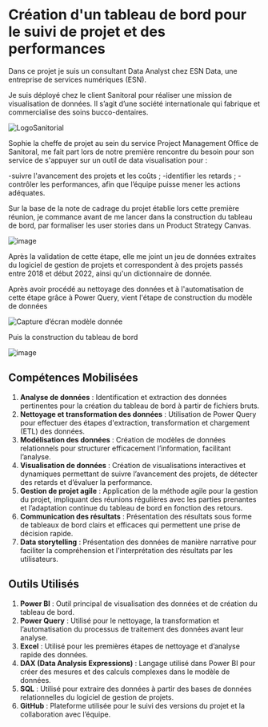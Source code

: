 # Création d'un tableau de bord pour le suivi de projet et des performances

Dans ce projet je suis un consultant Data Analyst chez ESN Data, une entreprise de services numériques (ESN).

Je suis déployé chez le client Sanitoral pour réaliser une mission de visualisation de données. Il s’agit d’une société internationale qui fabrique et commercialise des soins bucco-dentaires. 

![LogoSanitorial](https://github.com/user-attachments/assets/5a0825ca-2972-4e29-b8e8-9e2e5dba2491)

Sophie la cheffe de projet au sein du service Project Management Office de Sanitoral, me fait part lors de notre première rencontre du besoin pour son service de s'appuyer sur un outil de data visualisation pour :

-suivre l'avancement des projets et les coûts ;
-identifier les retards ;
-contrôler les performances, afin que l’équipe puisse mener les actions adéquates.

Sur la base de la note de cadrage du projet établie lors cette première réunion, je commance avant de me lancer dans la construction du tableau de bord, par  formaliser les user stories dans un Product Strategy Canvas.

![image](https://github.com/user-attachments/assets/484bd5a0-2176-48d7-a632-c64a8614c2f8)

Après la validation de cette étape, elle me joint un jeu de données extraites du logiciel de gestion de projets et correspondent à des projets passés entre 2018 et début 2022, ainsi qu'un dictionnaire de donnée.

Après avoir procédé au nettoyage des données et à l'automatisation de cette étape grâce à Power Query, vient l'étape de construction du modèle de données

![Capture d’écran modèle donnée](https://github.com/user-attachments/assets/04bf7da9-1831-4b33-a56d-71f2313e7dd3)

Puis la construction du tableau de bord

![image](https://github.com/user-attachments/assets/81369059-b40c-42fc-a0dd-23c2372a9989)



## Compétences Mobilisées

1. **Analyse de données** : Identification et extraction des données pertinentes pour la création du tableau de bord à partir de fichiers bruts.
2. **Nettoyage et transformation des données** : Utilisation de Power Query pour effectuer des étapes d'extraction, transformation et chargement (ETL) des données.
3. **Modélisation des données** : Création de modèles de données relationnels pour structurer efficacement l’information, facilitant l’analyse.
4. **Visualisation de données** : Création de visualisations interactives et dynamiques permettant de suivre l’avancement des projets, de détecter des retards et d’évaluer la performance.
5. **Gestion de projet agile** : Application de la méthode agile pour la gestion du projet, impliquant des réunions régulières avec les parties prenantes et l’adaptation continue du tableau de bord en fonction des retours.
6. **Communication des résultats** : Présentation des résultats sous forme de tableaux de bord clairs et efficaces qui permettent une prise de décision rapide.
7. **Data storytelling** : Présentation des données de manière narrative pour faciliter la compréhension et l'interprétation des résultats par les utilisateurs.

## Outils Utilisés

1. **Power BI** : Outil principal de visualisation des données et de création du tableau de bord.
2. **Power Query** : Utilisé pour le nettoyage, la transformation et l’automatisation du processus de traitement des données avant leur analyse.
3. **Excel** : Utilisé pour les premières étapes de nettoyage et d’analyse rapide des données.
4. **DAX (Data Analysis Expressions)** : Langage utilisé dans Power BI pour créer des mesures et des calculs complexes dans le modèle de données.
5. **SQL** : Utilisé pour extraire des données à partir des bases de données relationnelles du logiciel de gestion de projets.
6. **GitHub** : Plateforme utilisée pour le suivi des versions du projet et la collaboration avec l’équipe.
